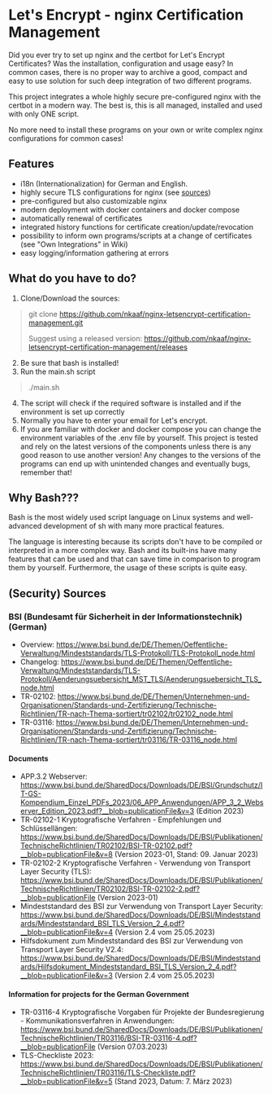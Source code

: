 # Let's Encrypt - nginx Certification Management

Did you ever try to set up nginx and the certbot for Let's Encrypt Certificates? Was the installation, configuration and
usage easy? In common cases, there is no proper way to archive a good, compact and easy to use solution for such deep
integration of two different programs.

This project integrates a whole highly secure pre-configured nginx with the certbot in a modern way. The best is, this
is all managed, installed and used with only ONE script.

No more need to install these programs on your own or write complex nginx configurations for common cases!

## Features

- i18n (Internationalization) for German and English.
- highly secure TLS configurations for nginx (see [sources](#security-sources))
- pre-configured but also customizable nginx
- modern deployment with docker containers and docker compose
- automatically renewal of certificates
- integrated history functions for certificate creation/update/revocation
- possibility to inform own programs/scripts at a change of certificates (see "Own Integrations" in Wiki)
- easy logging/information gathering at errors

## What do you have to do?

1. Clone/Download the sources:

> git clone https://github.com/nkaaf/nginx-letsencrypt-certification-management.git
>
> Suggest using a released version: https://github.com/nkaaf/nginx-letsencrypt-certification-management/releases

2. Be sure that bash is installed!
3. Run the main.sh script

> ./main.sh

4. The script will check if the required software is installed and if the environment is set up correctly
5. Normally you have to enter your email for Let's encrypt.
6. If you are familiar with docker and docker compose you can change the environment variables of the .env file by
   yourself. This project is tested and rely on the latest versions of the components unless there is any good reason to
   use another version! Any changes to the versions of the programs can end up with unintended changes and eventually
   bugs, remember that!

## Why Bash???

Bash is the most widely used script language on Linux systems and well-advanced development of sh with many more
practical features.

The language is interesting because its scripts don't have to be compiled or interpreted in a more complex way. Bash
and its built-ins have many features that can be used and that can save time in comparison to program them by yourself.
Furthermore, the usage of these scripts is quite easy.

## (Security) Sources

### BSI (Bundesamt für Sicherheit in der Informationstechnik) (German)

* Overview: https://www.bsi.bund.de/DE/Themen/Oeffentliche-Verwaltung/Mindeststandards/TLS-Protokoll/TLS-Protokoll_node.html
* Changelog: https://www.bsi.bund.de/DE/Themen/Oeffentliche-Verwaltung/Mindeststandards/TLS-Protokoll/Aenderungsuebersicht_MST_TLS/Aenderungsuebersicht_TLS_node.html
* TR-02102: https://www.bsi.bund.de/DE/Themen/Unternehmen-und-Organisationen/Standards-und-Zertifizierung/Technische-Richtlinien/TR-nach-Thema-sortiert/tr02102/tr02102_node.html
* TR-03116: https://www.bsi.bund.de/DE/Themen/Unternehmen-und-Organisationen/Standards-und-Zertifizierung/Technische-Richtlinien/TR-nach-Thema-sortiert/tr03116/TR-03116_node.html

#### Documents

* APP.3.2 Webserver: https://www.bsi.bund.de/SharedDocs/Downloads/DE/BSI/Grundschutz/IT-GS-Kompendium_Einzel_PDFs_2023/06_APP_Anwendungen/APP_3_2_Webserver_Edition_2023.pdf?__blob=publicationFile&v=3 (Edition 2023)
* TR-02102-1 Kryptografische Verfahren - Empfehlungen und Schlüssellängen: https://www.bsi.bund.de/SharedDocs/Downloads/DE/BSI/Publikationen/TechnischeRichtlinien/TR02102/BSI-TR-02102.pdf?__blob=publicationFile&v=8 (Version 2023-01, Stand: 09. Januar 2023)
* TR-02102-2 Kryptografische Verfahren - Verwendung von Transport Layer Security (TLS): https://www.bsi.bund.de/SharedDocs/Downloads/DE/BSI/Publikationen/TechnischeRichtlinien/TR02102/BSI-TR-02102-2.pdf?__blob=publicationFile (Version 2023-01)
* Mindeststandard des BSI zur Verwendung von Transport Layer Security: https://www.bsi.bund.de/SharedDocs/Downloads/DE/BSI/Mindeststandards/Mindeststandard_BSI_TLS_Version_2_4.pdf?__blob=publicationFile&v=4 (Version 2.4 vom 25.05.2023)
* Hilfsdokument zum Mindeststandard des BSI zur Verwendung von Transport Layer Security V2.4: https://www.bsi.bund.de/SharedDocs/Downloads/DE/BSI/Mindeststandards/Hilfsdokument_Mindeststandard_BSI_TLS_Version_2_4.pdf?__blob=publicationFile&v=3 (Version 2.4 vom 25.05.2023)

#### Information for projects for the German Government

* TR-03116-4 Kryptografische Vorgaben für Projekte der Bundesregierung - Kommunikationsverfahren in Anwendungen: https://www.bsi.bund.de/SharedDocs/Downloads/DE/BSI/Publikationen/TechnischeRichtlinien/TR03116/BSI-TR-03116-4.pdf?__blob=publicationFile (Version 07.03.2023)
* TLS-Checkliste 2023: https://www.bsi.bund.de/SharedDocs/Downloads/DE/BSI/Publikationen/TechnischeRichtlinien/TR03116/TLS-Checkliste.pdf?__blob=publicationFile&v=5 (Stand 2023, Datum: 7. März 2023)
